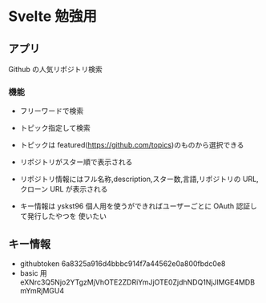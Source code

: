 # Svelte 勉強用

## アプリ

Github の人気リポジトリ検索

### 機能

- フリーワードで検索
- トピック指定して検索
- トピックは featured(https://github.com/topics)のものから選択できる
- リポジトリがスター順で表示される
- リポジトリ情報にはフル名称,description,スター数,言語,リポジトリの URL,クローン URL が表示される

- キー情報は yskst96 個人用を使うができればユーザーごとに OAuth 認証して発行したやつを
  使いたい

## キー情報

- githubtoken
  6a8325a916d4bbbc914f7a44562e0a800fbdc0e8
- basic 用
  eXNrc3Q5Njo2YTgzMjVhOTE2ZDRiYmJjOTE0ZjdhNDQ1NjJlMGE4MDBmYmRjMGU4
